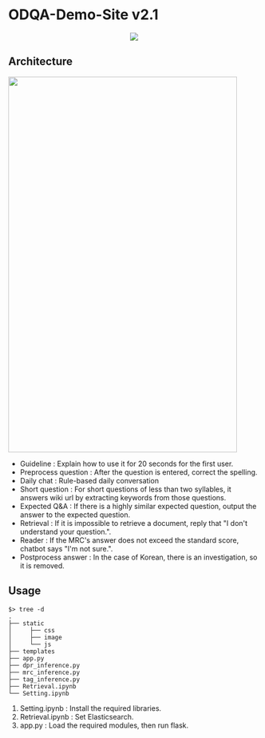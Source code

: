 # ODQA-Demo-Site v2.1

<p align="center"><img src="https://user-images.githubusercontent.com/55614265/122911158-f5a6cc80-d391-11eb-8e15-6bed5c6bac1c.gif"/></p>

## Architecture

<img src="https://user-images.githubusercontent.com/55614265/122911276-17a04f00-d392-11eb-8720-98616eb11989.png" height="751px" width="458px"/>

- Guideline : Explain how to use it for 20 seconds for the first user.
- Preprocess question : After the question is entered, correct the spelling.
- Daily chat : Rule-based daily conversation
- Short question : For short questions of less than two syllables, it answers wiki url by extracting keywords from those questions.
- Expected Q&A : If there is a highly similar expected question, output the answer to the expected question.
- Retrieval : If it is impossible to retrieve a document, reply that "I don't understand your question.".
- Reader : If the MRC's answer does not exceed the standard score, chatbot says "I'm not sure.".
- Postprocess answer : In the case of Korean, there is an investigation, so it is removed.

## Usage
```
$> tree -d
.
├── static
│     ├── css
│     ├── image
│     └── js
├── templates
├── app.py
├── dpr_inference.py
├── mrc_inference.py
├── tag_inference.py
├── Retrieval.ipynb
└── Setting.ipynb
```

1. Setting.ipynb : Install the required libraries.
2. Retrieval.ipynb : Set Elasticsearch.
3. app.py : Load the required modules, then run flask.
